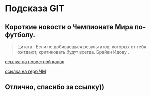 # Подсказа GIT

## Короткие новости о Чемпионате Мира по-футболу.


>Цитата   :
 Если не добиваешься результатов, которых от тебя ожтдают, критиковать будут всегда. Брайан Идову .

 [ссылка на новостной канал](https://www.sports.ru/wc2022/news/)

 [ссылка на герб ЧМ](https://www.433175.ru/uploads/posts/2022-11/1669106853_sostavy-sbornyh-world-cup-2022-qatar.jpg)
 

## Отлично, спасибо за ссылку)) 





